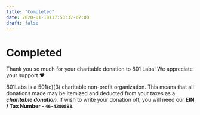 ```yaml
---
title: "Completed"
date: 2020-01-10T17:53:37-07:00
draft: false
---
```


# Completed
Thank you so much for your charitable donation to 801 Labs! We appreciate your support ❤️

801Labs is a 501(c)(3) charitable non-profit organization. This means that all donations made may be itemized and deducted from your taxes as a ***charitable donation***. If wish to write your donation off, you will need our **EIN / Tax Number - `46-4280893`**.
